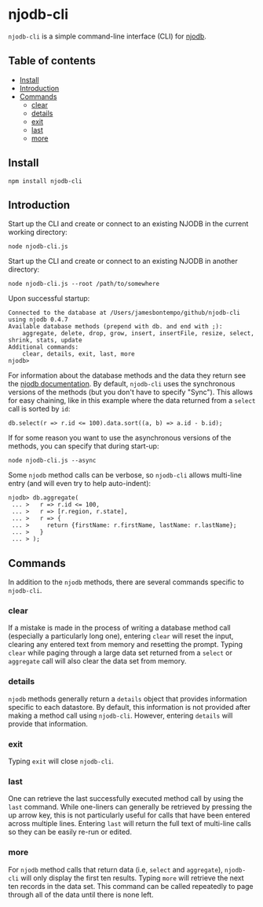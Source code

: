 # njodb-cli

`njodb-cli` is a simple command-line interface (CLI) for [njodb](https://www.npmjs.com/package/njodb).

## Table of contents
- [Install](#install)
- [Introduction](#introduction)
- [Commands](#commands)
  - [clear](#clear)
  - [details](#details)
  - [exit](#exit)
  - [last](#last)
  - [more](#more)

## Install
```
npm install njodb-cli
```

## Introduction

Start up the CLI and create or connect to an existing NJODB in the current working directory:
```
node njodb-cli.js
```

Start up the CLI and create or connect to an existing NJODB in another directory:
```
node njodb-cli.js --root /path/to/somewhere
```

Upon successful startup:
```
Connected to the database at /Users/jamesbontempo/github/njodb-cli using njodb 0.4.7
Available database methods (prepend with db. and end with ;):
	aggregate, delete, drop, grow, insert, insertFile, resize, select, shrink, stats, update
Additional commands:
	clear, details, exit, last, more
njodb>
```

For information about the database methods and the data they return see the [njodb documentation](https://www.npmjs.com/package/njodb). By default, `njodb-cli` uses the synchronous versions of the methods (but you don't have to specify "Sync"). This allows for easy chaining, like in this example where the data returned from a `select` call is sorted by `id`:
```
db.select(r => r.id <= 100).data.sort((a, b) => a.id - b.id);
```

If for some reason you want to use the asynchronous versions of the methods, you can specify that during start-up:
```
node njodb-cli.js --async
```

Some `njodb` method calls can be verbose, so `njodb-cli` allows multi-line entry (and will even try to help auto-indent):
```
njodb> db.aggregate(
 ... >   r => r.id <= 100,
 ... >   r => [r.region, r.state],
 ... >   r => {
 ... >     return {firstName: r.firstName, lastName: r.lastName};
 ... >   }
 ... > );
 ```

## Commands

In addition to the `njodb` methods, there are several commands specific to `njodb-cli`.

### clear

If a mistake is made in the process of writing a database method call (especially a particularly long one), entering `clear` will reset the input, clearing any entered text from memory and resetting the prompt. Typing `clear` while paging through a large data set returned from a `select` or `aggregate` call will also clear the data set from memory.

### details

`njodb` methods generally return a `details` object that provides information specific to each datastore. By default, this information is not provided after making a method call using `njodb-cli`. However, entering `details` will provide that information.

### exit

Typing `exit` will close `njodb-cli`.

### last

One can retrieve the last successfully executed method call by using the `last` command. While one-liners can generally be retrieved by pressing the up arrow key, this is not particularly useful for calls that have been entered across multiple lines. Entering `last` will return the full text of multi-line calls so they can be easily re-run or edited.

### more

For `njodb` method calls that return data (i.e, `select` and `aggregate`), `njodb-cli` will only display the first ten results. Typing `more` will retrieve the next ten records in the data set. This command can be called repeatedly to page through all of the data until there is none left.
